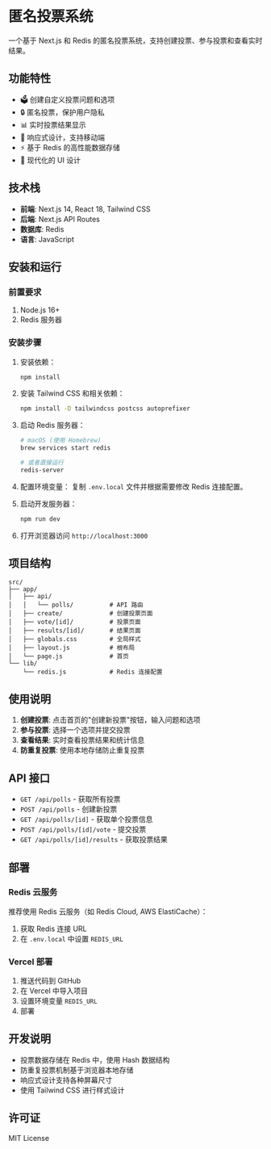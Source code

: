 # 匿名投票系统

一个基于 Next.js 和 Redis 的匿名投票系统，支持创建投票、参与投票和查看实时结果。

## 功能特性

- 🗳️ 创建自定义投票问题和选项
- 🔒 匿名投票，保护用户隐私
- 📊 实时投票结果显示
- 📱 响应式设计，支持移动端
- ⚡ 基于 Redis 的高性能数据存储
- 🎨 现代化的 UI 设计

## 技术栈

- **前端**: Next.js 14, React 18, Tailwind CSS
- **后端**: Next.js API Routes
- **数据库**: Redis
- **语言**: JavaScript

## 安装和运行

### 前置要求

1. Node.js 16+
2. Redis 服务器

### 安装步骤

1. 安装依赖：

   ```bash
   npm install
   ```

2. 安装 Tailwind CSS 和相关依赖：

   ```bash
   npm install -D tailwindcss postcss autoprefixer
   ```

3. 启动 Redis 服务器：

   ```bash
   # macOS (使用 Homebrew)
   brew services start redis

   # 或者直接运行
   redis-server
   ```

4. 配置环境变量：
   复制 `.env.local` 文件并根据需要修改 Redis 连接配置。

5. 启动开发服务器：

   ```bash
   npm run dev
   ```

6. 打开浏览器访问 `http://localhost:3000`

## 项目结构

```
src/
├── app/
│   ├── api/
│   │   └── polls/          # API 路由
│   ├── create/             # 创建投票页面
│   ├── vote/[id]/          # 投票页面
│   ├── results/[id]/       # 结果页面
│   ├── globals.css         # 全局样式
│   ├── layout.js           # 根布局
│   └── page.js             # 首页
└── lib/
    └── redis.js            # Redis 连接配置
```

## 使用说明

1. **创建投票**: 点击首页的"创建新投票"按钮，输入问题和选项
2. **参与投票**: 选择一个选项并提交投票
3. **查看结果**: 实时查看投票结果和统计信息
4. **防重复投票**: 使用本地存储防止重复投票

## API 接口

- `GET /api/polls` - 获取所有投票
- `POST /api/polls` - 创建新投票
- `GET /api/polls/[id]` - 获取单个投票信息
- `POST /api/polls/[id]/vote` - 提交投票
- `GET /api/polls/[id]/results` - 获取投票结果

## 部署

### Redis 云服务

推荐使用 Redis 云服务（如 Redis Cloud, AWS ElastiCache）：

1. 获取 Redis 连接 URL
2. 在 `.env.local` 中设置 `REDIS_URL`

### Vercel 部署

1. 推送代码到 GitHub
2. 在 Vercel 中导入项目
3. 设置环境变量 `REDIS_URL`
4. 部署

## 开发说明

- 投票数据存储在 Redis 中，使用 Hash 数据结构
- 防重复投票机制基于浏览器本地存储
- 响应式设计支持各种屏幕尺寸
- 使用 Tailwind CSS 进行样式设计

## 许可证

MIT License
